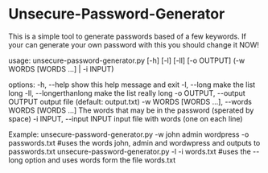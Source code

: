 # Unsecure-Password-Generator
This is a simple tool to generate passwords based of a few keywords. 
If your can generate your own password with this you should change it NOW!

usage: unsecure-password-generator.py [-h] [-l] [-ll] [-o OUTPUT] (-w WORDS [WORDS ...] | -i INPUT)

options:
  -h, --help            show this help message and exit
  -l, --long            make the list long
  -ll, --longerthanlong
                        make the list really long
  -o OUTPUT, --output OUTPUT
                        output file (default: output.txt)
  -w WORDS [WORDS ...], --words WORDS [WORDS ...]
                        The words that may be in the password (sperated by space)
  -i INPUT, --input INPUT
                        input file with words (one on each line)

Example:
unsecure-password-generator.py -w john admin wordpress -o passwords.txt #uses the words john, admin and wordwpress and outputs to passwords.txt
unsecure-password-generator.py -l -i words.txt #uses the --long option and uses words form the file words.txt
